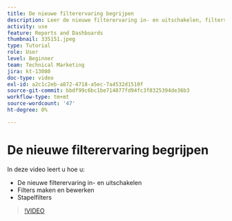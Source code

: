 ```yaml
---
title: De nieuwe filterervaring begrijpen
description: Leer de nieuwe filterervaring in- en uitschakelen, filters maken en bewerken en stapelfilters stapelen.
activity: use
feature: Reports and Dashboards
thumbnail: 335151.jpeg
type: Tutorial
role: User
level: Beginner
team: Technical Marketing
jira: kt-13080
doc-type: video
exl-id: a2c1c2eb-a872-4718-a5ec-7a4532d1510f
source-git-commit: bbdf99c6bc1be714077fd94fc3f8325394de36b3
workflow-type: tm+mt
source-wordcount: '47'
ht-degree: 0%

---
```


# De nieuwe filterervaring begrijpen

In deze video leert u hoe u:

* De nieuwe filterervaring in- en uitschakelen
* Filters maken en bewerken
* Stapelfilters

>[!VIDEO](https://video.tv.adobe.com/v/3428945/?quality=12&learn=on&enablevpops=1&captions=dut)
